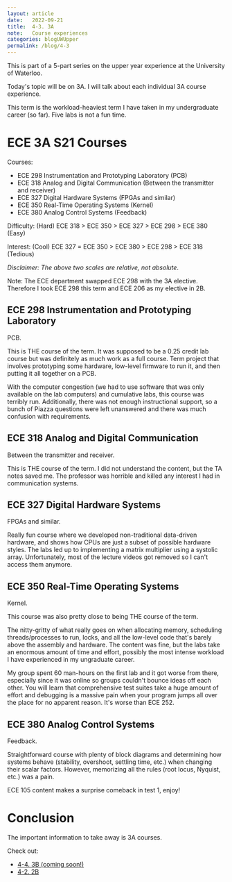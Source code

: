 ```yaml
---
layout: article
date:   2022-09-21
title:  4-3. 3A
note:   Course experiences
categories: blogUWUpper
permalink: /blog/4-3
---
```

This is part of a 5-part series on the upper year experience at the University of Waterloo.

Today's topic will be on 3A. I will talk about each individual 3A course experience.

This term is the workload-heaviest term I have taken in my undergraduate career (so far). Five labs is not a fun time.

# ECE 3A S21 Courses

Courses:

* ECE 298 Instrumentation and Prototyping Laboratory (PCB)
* ECE 318 Analog and Digital Communication (Between the transmitter and receiver)
* ECE 327 Digital Hardware Systems (FPGAs and similar)
* ECE 350 Real-Time Operating Systems (Kernel)
* ECE 380 Analog Control Systems (Feedback)

Difficulty: (Hard) ECE 318 > ECE 350 > ECE 327 > ECE 298 > ECE 380 (Easy)

Interest: (Cool) ECE 327 = ECE 350 > ECE 380 > ECE 298 > ECE 318 (Tedious)

*Disclaimer: The above two scales are relative, not absolute*.

Note: The ECE department swapped ECE 298 with the 3A elective. Therefore I took ECE 298 this term and ECE 206 as my elective in 2B.

## ECE 298 Instrumentation and Prototyping Laboratory

PCB.

This is THE course of the term. It was supposed to be a 0.25 credit lab course but was definitely as much work as a full course. Term project that involves prototyping some hardware, low-level firmware to run it, and then putting it all together on a PCB.

With the computer congestion (we had to use software that was only available on the lab computers) and cumulative labs, this course was terribly run. Additionally, there was not enough instructional support, so a bunch of Piazza questions were left unanswered and there was much confusion with requirements.

## ECE 318 Analog and Digital Communication

Between the transmitter and receiver.

This is THE course of the term. I did not understand the content, but the TA notes saved me. The professor was horrible and killed any interest I had in communication systems.

## ECE 327 Digital Hardware Systems

FPGAs and similar.

Really fun course where we developed non-traditional data-driven hardware, and shows how CPUs are just a subset of possible hardware styles. The labs led up to implementing a matrix multiplier using a systolic array. Unfortunately, most of the lecture videos got removed so I can't access them anymore.

## ECE 350 Real-Time Operating Systems

Kernel.

This course was also pretty close to being THE course of the term.

The nitty-gritty of what really goes on when allocating memory, scheduling threads/processes to run, locks, and all the low-level code that's barely above the assembly and hardware. The content was fine, but the labs take an enormous amount of time and effort, possibly the most intense workload I have experienced in my ungraduate career.

My group spent 60 man-hours on the first lab and it got worse from there, especially since it was online so groups couldn't bounce ideas off each other. You will learn that comprehensive test suites take a huge amount of effort and debugging is a massive pain when your program jumps all over the place for no apparent reason. It's worse than ECE 252.

## ECE 380 Analog Control Systems

Feedback.

Straightforward course with plenty of block diagrams and determining how systems behave (stability, overshoot, settling time, etc.) when changing their scalar factors. However, memorizing all the rules (root locus, Nyquist, etc.) was a pain.

ECE 105 content makes a surprise comeback in test 1, enjoy!

# Conclusion

The important information to take away is 3A courses.

Check out:

* [4-4. 3B (coming soon!)](/blog)
* [4-2. 2B](/blog/4-2)
